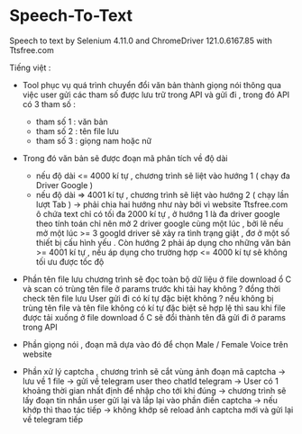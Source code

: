 # Speech-To-Text
Speech to text by Selenium 4.11.0 and ChromeDriver 121.0.6167.85 with Ttsfree.com 

Tiếng việt : 
- Tool phục vụ quá trình chuyển đổi văn bản thành giọng nói thông qua việc user gửi các tham số được lưu trữ trong API và gửi đi , trong đó API có 3 tham số :
  + tham số 1 : văn bản
  + tham số 2 : tên file lưu
  + tham số 3 : giọng nam hoặc nữ

- Trong đó văn bản sẽ được đoạn mã phân tích về độ dài
  + nếu độ dài <= 4000 kí tự , chương trình sẽ liệt vào hướng 1 ( chạy đa Driver Google ) 
  + nếu độ dài => 4001 kí tự , chương trình sẽ liệt vào hướng 2 ( chạy lần lượt Tab )
  -> phải chia hai hướng như này bởi vì website Ttsfree.com ô chứa text chỉ có tối đa 2000 kí tự , ở hướng 1 là đa driver google theo tính toán chỉ nên mở 2 driver google cùng một lúc , bởi lẽ nếu mở một lúc >= 3 googld driver sẽ xảy ra tình trạng giật , đơ ở một số thiết bị cấu hình yếu . Còn hướng 2 phải áp dụng cho những văn bản >= 4001 kí tự , nếu áp dụng cho trường hợp <= 4000 kí tự sẽ không tối ưu được tốc độ

- Phần tên file lưu chương trình sẽ đọc toàn bộ dữ liệu ở file download ổ C và scan có trùng tên file ở params trước khi tải hay không ? đồng thời check tên file lưu User gửi đi có kí tự đặc biệt không ? nếu không bị trùng tên file và tên file không có kí tự đặc biệt sẽ hợp lệ thì sau khi file được tải xuống ở file download ổ C sẽ đổi thành tên đã gửi đi ở params trong API

- Phần giọng nói , đoạn mã dựa vào đó để chọn Male / Female Voice trên website

- Phần xử lý captcha , chương trình sẽ cắt vùng ảnh đoạn mã captcha -> lưu về 1 file -> gửi về telegram user theo chatId telegram -> User có 1 khoảng thời gian nhất định để nhập cho tới khi đúng -> chương trình sẽ lấy đoạn tin nhắn user gửi lại và lắp lại vào phần điền captcha -> nếu khớp thì thao tác tiếp -> không khớp sẽ reload ảnh captcha mới và gửi lại về telegram tiếp 
